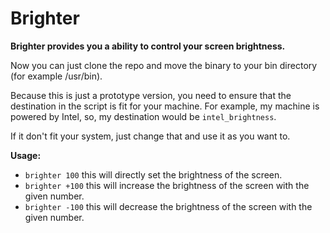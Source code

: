 # Brighter

**Brighter provides you a ability to control your screen brightness.**

Now you can just clone the repo and move the binary to your bin directory (for example /usr/bin).

Because this is just a prototype version, you need to ensure that the destination in the script is fit for your
machine. For example, my machine is powered by Intel, so, my destination would be `intel_brightness`.

If it don't fit your system, just change that and use it as you want to.

**Usage:**

 - `brighter 100` this will directly set the brightness of the screen.
 - `brighter +100` this will increase the brightness of the screen with the given number.
-  `brighter -100` this will decrease the brightness of the screen with the given number.
  
